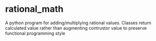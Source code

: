 # rational_math

A python program for adding/multiplying rational values. Classes return calculated value rather than augmenting contrustor value to preserve functional programming style
